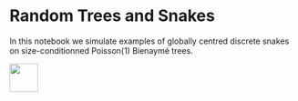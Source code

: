 # Random Trees and Snakes

In this notebook we simulate examples of globally centred discrete snakes on size-conditionned Poisson(1) Bienaymé trees. 


<img src="[https://your-image-url.type](https://github.com/rivkamitchell/Random-Trees-and-Snakes/assets/40970336/d35ba1cb-22db-4207-954a-62029693b757)https://github.com/rivkamitchell/Random-Trees-and-Snakes/assets/40970336/d35ba1cb-22db-4207-954a-62029693b757" width="50" height="50">
